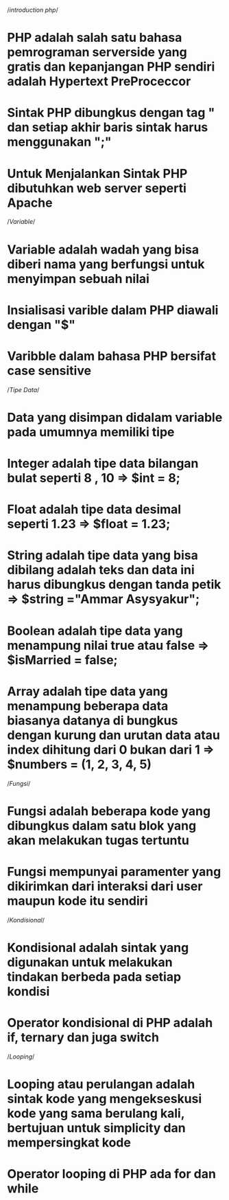  <!-- pertemuan 3 -->

/_introduction php_/

# PHP adalah salah satu bahasa pemrograman serverside yang gratis dan kepanjangan PHP sendiri adalah Hypertext PreProceccor

# Sintak PHP dibungkus dengan tag " <?php ?> dan setiap akhir baris sintak harus menggunakan ";"

# Untuk Menjalankan Sintak PHP dibutuhkan web server seperti Apache

/_Variable_/

# Variable adalah wadah yang bisa diberi nama yang berfungsi untuk menyimpan sebuah nilai

# Insialisasi varible dalam PHP diawali dengan "$"

# Varibble dalam bahasa PHP bersifat case sensitive

/_Tipe Data_/

# Data yang disimpan didalam variable pada umumnya memiliki tipe

# Integer adalah tipe data bilangan bulat seperti 8 , 10 => $int = 8;

# Float adalah tipe data desimal seperti 1.23 => $float = 1.23;

# String adalah tipe data yang bisa dibilang adalah teks dan data ini harus dibungkus dengan tanda petik => $string ="Ammar Asysyakur";

# Boolean adalah tipe data yang menampung nilai true atau false => $isMarried = false;

# Array adalah tipe data yang menampung beberapa data biasanya datanya di bungkus dengan kurung dan urutan data atau index dihitung dari 0 bukan dari 1 => $numbers = (1, 2, 3, 4, 5)

/_Fungsi_/

# Fungsi adalah beberapa kode yang dibungkus dalam satu blok yang akan melakukan tugas tertuntu

# Fungsi mempunyai paramenter yang dikirimkan dari interaksi dari user maupun kode itu sendiri

/_Kondisional_/

# Kondisional adalah sintak yang digunakan untuk melakukan tindakan berbeda pada setiap kondisi

# Operator kondisional di PHP adalah if, ternary dan juga switch

/_Looping_/

# Looping atau perulangan adalah sintak kode yang mengekseskusi kode yang sama berulang kali, bertujuan untuk simplicity dan mempersingkat kode

# Operator looping di PHP ada for dan while
